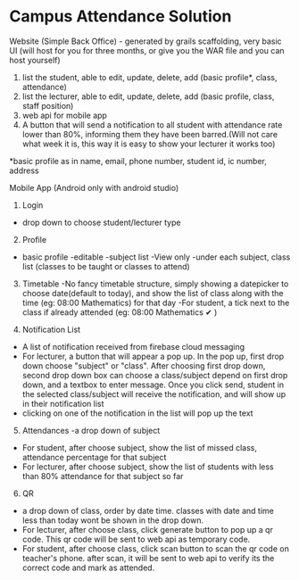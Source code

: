 # Campus Attendance Solution

Website (Simple Back Office) - generated by grails scaffolding, very basic UI (will host for you for three months, or give you the WAR file and you can host yourself)
1) list the student, able to edit, update, delete, add (basic profile*, class, attendance)
2) list the lecturer, able to edit, update, delete, add (basic profile, class, staff position)
3) web api for mobile app
4) A button that will send a notification to all student with attendance rate lower than 80%, informing them they have been barred.(Will not care what week it is, this way it is easy to show your lecturer it works too)

*basic profile as in name, email, phone number, student id, ic number, address

Mobile App (Android only with android studio)
1) Login
- drop down to choose student/lecturer type

2) Profile
- basic profile -editable
-subject list -View only
-under each subject, class list (classes to be taught or classes to attend)

3) Timetable
-No fancy timetable structure, simply showing a datepicker to choose date(default to today), and show the list of class along with the time (eg: 08:00 Mathematics) for that day
-For student, a tick next to the class if already attended (eg: 08:00 Mathematics ✔ )

4) Notification List 
- A list of notification received from firebase cloud messaging
- For lecturer, a button that will appear a pop up. In the pop up, first drop down choose "subject" or "class". After choosing first drop down, second drop down box can choose a class/subject depend on first drop down, and a textbox to enter message. Once you click send, student in the selected class/subject will receive the notification, and will show up in their notification list
- clicking on one of the notification in the list will pop up the text

5)  Attendances
-a drop down of subject
- For student, after choose subject, show the list of missed class, attendance percentage for that subject
- For lecturer, after choose subject, show the list of students with less than 80% attendance for that subject so far

6) QR
- a drop down of class, order by date time. classes with date and time less than today wont be shown in the drop down.
- For lecturer, after choose class, click generate button to pop up a qr code. This qr code will be sent to web api as temporary code.
- For student, after choose class, click scan button to scan the qr code on teacher's phone. after scan, it will be sent to web api to verify its the correct code and mark as attended.
